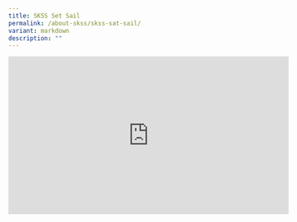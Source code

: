 ```yaml
---
title: SKSS Set Sail
permalink: /about-skss/skss-sat-sail/
variant: markdown
description: ""
---
```

<iframe allowfullscreen="" allow="accelerometer; autoplay; clipboard-write; encrypted-media; gyroscope; picture-in-picture; web-share" frameborder="0" title="SKSS Set Sail" src="https://www.youtube.com/embed/qcDzof35fOU" height="315" width="560"></iframe>